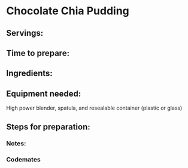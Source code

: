 # Chocolate Chia Pudding

## Servings: 

## Time to prepare: 

## Ingredients:


## Equipment needed: 
High power blender, spatula, and resealable container (plastic or glass)

## Steps for preparation:



### Notes:



### Codemates #

